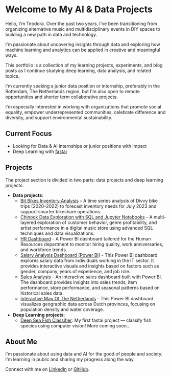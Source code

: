 # Welcome to My AI & Data Projects

Hello, I'm Teodora. Over the past two years, I've been transitioning from organizing alternative music and multidisciplinary events in DIY spaces to building a new path in data and technology.

I'm passionate about uncovering insights through data and exploring how machine learning and analytics can be applied in creative and meaningful ways.

This portfolio is a collection of my learning projects, experiments, and blog posts as I continue studying deep learning, data analysis, and related topics.

I'm currently seeking a junior data position or internship, preferably in the Rotterdam, The Netherlands region, but I'm also open to remote opportunities and shorter term collaborative projects.

I'm especially interested in working with organizations that promote social equality, empower underrepresented communities, celebrate difference and diversity, and support environmental sustainability.

## Current Focus
- Looking for Data & AI internships or junior positions with impact
- Deep Learning with [fastai](https://course.fast.ai/)
## Projects
The project section is divided in two parts: data projects and deep learning projects:
- **Data projects**:
    - [Bit Bikes Inventory Analysis](data_projects/bit_bikes_analysis) – A time series analysis of Divvy bike trips (2020–2022) to forecast inventory needs for July 2023 and support smarter bikeshare operations.
    - [Chinook Data Exploration with SQL and Jupyter Notebooks](data_projects/chinook_project) -  A multi-layered exploration of customer behavior, genre profitability, and artist performance in a digital music store using advanced SQL techniques and data visualizations.
    - [HR Dashboard](.data_projects/powerbi_projects/HR_Analysis) - A Power BI dashboard tailored for the Human Resources department to monitor hiring quality, work anniversaries, and workforce trends.
    - [Salary Analysis Dashboard (Power BI)](./data_projects/powerbi_projects/salary_analysis) - This Power BI dashboard explores salary data from individuals working in the IT sector. It provides interactive visuals and insights based on factors such as gender, company, years of experience, and job role.
    - [Sales Analysis](./data_projects/powerbi_projects/sales_analysis) - An interactive sales dashboard built with Power BI. The dashboard provides insights into sales trends, item performance, store performance, and seasonal patterns based on historical sales data.
    - [Interactive Map Of The Netherlands](./data_projects/powerbi_projects/interactive_map_Netherlands/) - This Power BI dashboard visualizes geographic data across Dutch provinces, focusing on population density and water coverage.
- **Deep Learning projects**: 
    - [Deep Sea Fish Classifier](./fish_classifier.html): My first fastai project — classify fish species using computer vision!
More coming soon...

## About Me
I'm passionate about using data and AI for the good of people and society. I'm learning in public and sharing my progress along the way.

Connect with me on [LinkedIn](https://www.linkedin.com/in/teodora-tsvikina/) or [GitHub](https://github.com/tsvikina).
